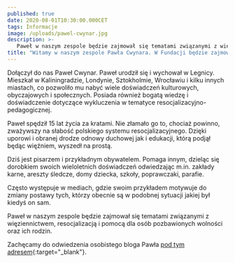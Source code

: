```yaml
---
published: true
date: 2020-08-01T10:30:00.000CET
tags: Informacje
image: /uploads/pawel-cwynar.jpg
description: >-
   Paweł w naszym zespole będzie zajmował się tematami związanymi z więziennictwem, resocjalizacją i pomocą dla osób pozbawionych wolności oraz ich rodzin.
title: "Witamy w naszym zespole Pawła Cwynara. W Fundacji będzie zajmował się więziennictwem i resocjalizacją"
---
```


Dołączył do nas Paweł Cwynar. Paweł urodził się i wychował w Legnicy. Mieszkał w Kaliningradzie, Londynie, Sztokholmie, Wrocławiu i kilku innych miastach, co pozwoliło mu nabyć wiele doświadczeń kulturowych, obyczajowych i społecznych. Posiada również bogatą wiedzę i doświadczenie dotyczące wykluczenia w tematyce resocjalizacyjno-pedagogicznej. 

Paweł spędził 15 lat życia za kratami. 
Nie złamało go to, chociaż powinno, zważywszy na słabość polskiego systemu resocjalizacyjnego. Dzięki uporowi i obranej drodze odnowy duchowej jak i edukacji, którą  podjął będąc więźniem, wyszedł na prostą. 

Dziś jest pisarzem i przykładnym obywatelem. Pomaga innym, dzieląc się dorobkiem swoich wieloletnich doświadczeń odwiedzając m.in. zakłady karne, areszty śledcze, domy dziecka, szkoły, poprawczaki, parafie. 

Często występuje w mediach, gdzie swoim przykładem motywuje do zmiany postawy tych, którzy obecnie są w podobnej sytuacji jakiej był kiedyś on sam.  

Paweł w naszym zespole będzie zajmował się tematami związanymi z więziennictwem, resocjalizacją i pomocą dla osób pozbawionych wolności oraz ich rodzin.

Zachęcamy do odwiedzenia osobistego bloga Pawła [pod tym adresem](https://pawelcwynar.org){:target="_blank"}.